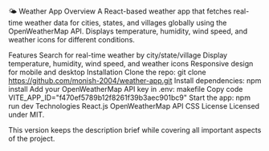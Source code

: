 🌤️ Weather App
Overview
A React-based weather app that fetches real-time weather data for cities, states, and villages globally using the OpenWeatherMap API. Displays temperature, humidity, wind speed, and weather icons for different conditions.

Features
Search for real-time weather by city/state/village
Display temperature, humidity, wind speed, and weather icons
Responsive design for mobile and desktop
Installation
Clone the repo: git clone https://github.com/monish-2004/weather-app.git
Install dependencies: npm install
Add your OpenWeatherMap API key in .env:
makefile
Copy code
VITE_APP_ID="f470ef5789b12f8261f39b3aec901bc9"
Start the app: npm run dev
Technologies
React.js
OpenWeatherMap API
CSS
License
Licensed under MIT.

This version keeps the description brief while covering all important aspects of the project.
